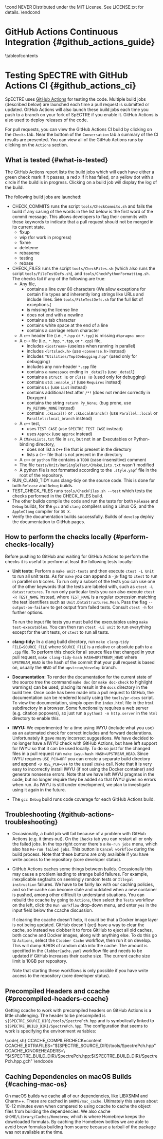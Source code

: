 \cond NEVER
Distributed under the MIT License.
See LICENSE.txt for details.
\endcond

# GitHub Actions Continuous Integration {#github_actions_guide}

\tableofcontents

# Testing SpECTRE with GitHub Actions CI {#github_actions_ci}

SpECTRE uses
[GitHub Actions](https://github.com/features/actions) for
testing the code.  Multiple build jobs (described below) are launched
each time a pull request is submitted or updated.  GitHub Actions will also
launch these build jobs each time you push to a branch on your fork of SpECTRE
if you enable it. GitHub Actions is also used to deploy releases of the code.

For pull requests, you can view the GitHub Actions CI build by clicking on the
`Checks` tab. Near the bottom of the `Conversation` tab a summary of the CI
results are presented. You can view all of the GitHub Actions runs by clicking
on the `Actions` section.

## What is tested {#what-is-tested}

The GitHub Actions report lists the build jobs which will each have either a
green check mark if it passes, a red `X` if it has failed, or a yellow
dot with a circle if the build is in progress.  Clicking on a build job will
display the log of the build.

The following build jobs are launched:
* CHECK_COMMITS runs the script `tools/CheckCommits.sh` and fails the build if
  any casing of the words in the list below is the first word of the commit
  message.  This allows developers to flag their commits with these keywords to
  indicate that a pull request should not be merged in its current state.
  - fixup
  - wip (for work in progress)
  - fixme
  - deleteme
  - rebaseme
  - testing
  - rebase
* CHECK_FILES runs the script `tools/CheckFiles.sh` (which also runs the script
  `tools/FileTestDefs.sh`), and `tools/CheckPythonFormatting.sh`. The checks
  fail if any of the following are true:
  - Any file,
    * contains a line over 80 characters (We allow exceptions for certain file
      types and inherently long strings like URLs and include lines.
      See `tools/FileTestDefs.sh` for the full list of exceptions.)
    * is missing the license line
    * does not end with a newline
    * contains a tab character
    * contains white space at the end of a line
    * contains a carriage return character
  - A `c++` header file (i.e., `*.hpp` or `*.tpp`) is missing `#%pragma once`
  - A `c++` file (i.e., `*.hpp`, `*.tpp`, or `*.cpp`) file,
    * includes `<iostream>` (useless when running in parallel)
    * includes `<lrtslock.h>` (use `<converse.h>` instead)
    * includes `"Utilities/TmplDebugging.hpp"` (used only for debugging)
    * includes any non-header `*.cpp` file
    * contains a `namespace` ending in `_details` (use `_detail`)
    * contains a `struct TD` or `class TD` (used only for debugging)
    * contains `std::enable_if` (use `Requires` instead)
    * contains `Ls` (use `List` instead)
    * contains additional text after `/*!` (does not render correctly in
      Doxygen)
    * contains the string `return Py_None;` (bug prone, use `Py_RETURN_NONE`
      instead)
    * contains `.ckLocal()` or `.ckLocalBranch()` (use `Parallel::local` or
      `Parallel::local_branch` instead)
  - A `c++` test,
    * uses `TEST_CASE` (use `SPECTRE_TEST_CASE` instead)
    * uses `Approx` (use `approx` instead)
  - A `CMakeLists.txt` file in `src`, but not in an Executables or
    Python-binding directory,
    * does not list a `C++` file that is present in the directory
    * lists a `C++` file that is not present in the directory
  - A `c++` or `python` file contains a `TODO` (case-insensitive) comment
  - The file `tests/Unit/RunSingleTest/CMakeLists.txt` wasn't modified
  - A python file is not formatted according to the `.style.yapf` file in the
    root of the repository.
* RUN_CLANG_TIDY runs clang-tidy on the source code. This is done for both
  `Release` and `Debug` builds.
* TEST_CHECK_FILES runs `tools/CheckFiles.sh --test` which tests the checks
  performed in the CHECK_FILES build.
* The other builds compile the code and run the tests for both
  `Release` and `Debug` builds, for the `gcc` and `clang` compilers
  using a Linux OS, and the `AppleClang` compiler for `OS X`.
* Verify the documentation builds successfully. Builds of `develop` deploy the
  documentation to GitHub pages.

## How to perform the checks locally {#perform-checks-locally}

Before pushing to GitHub and waiting for GitHub Actions to perform the checks it
is useful to perform at least the following tests locally:
- **Unit tests:** Perform a `make unit-tests` and then execute `ctest -L Unit`
  to run all unit tests. As for `make` you can append a `-jN` flag to `ctest` to
  run in parallel on `N` cores. To run only a subset of the tests you can use
  one of the other keywords that the tests are labeled with, such as `ctest -L
  datastructures`. To run only particular tests you can also execute `ctest -R
  TEST_NAME` instead, where `TEST_NAME` is a regular expression matching the
  test identifiers such as `Unit.DataStructures.Mesh`. Pass the flag
  `--output-on-failure` to get output from failed tests. Consult `ctest -h` for
  further options.

  To run the input file tests you must build the executables using
  `make test-executables`. You can then run `ctest -LE unit` to run everything
  except for the unit tests, or `ctest` to run all tests.
- **clang-tidy:** In a clang build directory, run `make clang-tidy
  FILE=SOURCE_FILE` where `SOURCE_FILE` is a relative or absolute path to a
  `.cpp` file. To perform this check for all source files that changed in your
  pull request, `make clang-tidy-hash HASH=UPSTREAM_HEAD` where `UPSTREAM_HEAD`
  is the hash of the commit that your pull request is based on, usually the
  `HEAD` of the `upstream/develop` branch.
- **Documentation:** To render the documentation for the current state
  of the source tree the command `make doc` (or `make doc-check` to
  highlight warnings) can be used, placing its result in the `docs`
  directory in the build tree.  Once code has been made into a pull
  request to GitHub, the documentation can be rendered locally using
  the `tools/pr-docs` script.  To view the documentation, simply open the
  `index.html` file in the `html` subdirectory in a browser. Some functionality
  requires a web server (e.g. citation popovers), so just run a
  `python3 -m http.server` in the `html` directory to enable this.
- **IWYU:** We experimented for a time using IWYU (include what you
  use) as an automated check for correct includes and forward
  declarations.  Unfortunately it gave many incorrect suggestions.  We
  have decided to no longer have a IWYU check with GitHub Actions, but have
  left support for IWYU so that it can be used locally.  To do so just
  for the changed files in a pull request run `make iwyu-hash
  HASH=UPSTREAM_HEAD`. Since IWYU requires `USE_PCH=OFF` you can
  create a separate build directory and append `-D USE_PCH=OFF` to the
  usual `cmake` call. Note that it is very easy to incorrectly install
  IWYU (if not using the Docker container) and generate nonsense
  errors.  Note that we have left IWYU pragmas in the code, but no
  longer require they be added so that IWYU gives no errors when run.
  As IWYU is still under development, we plan to investigate using it
  again in the future.
- The `gcc Debug` build runs code coverage for each GitHub Actions build.

## Troubleshooting {#github-actions-troubleshooting}

* Occasionally, a build job will fail because of a problem with GitHub Actions
  (e.g. it times out).  On the `Checks` tab you can restart all or only the
  failed jobs. In the top right corner there's a `Re-run jobs` menu, which also
  has `Re-run failed jobs`. This button is `Cancel workflow` during the build
  process. Note that these buttons are only available if you have write access
  to the repository (core developer status).
* GitHub Actions caches some things between builds.  Occasionally this may
  cause a problem leading to strange build failures.  For example, inexplicable
  segfaults on seemingly random tests or `Illegal instruction` failures. We have
  to be fairly lax with our caching policies, and so the cache can become stale
  and outdated when a new container is pushed, among other difficult to
  understand situations. You can rebuild the ccache by going to `Actions`, then
  select the `Tests` workflow on the left, click the `Run workflow` drop-down
  menu, and enter `yes` in the input field below the ccache discussion.

  If clearing the ccache doesn't help, it could be that a Docker image layer is
  not being updated. GitHub doesn't (yet) have a way to clear the cache, so
  instead we clobber it to force GitHub to eject all old caches, both ccache and
  Docker images, along with anything else. To do this go to `Actions`, select
  the `Clobber Cache` workflow, then run it on develop. This will dump 9.9GB of
  random data into the cache. The amount is specified in the `ClobberCache.yaml`
  workflow file and needs to be updated if GitHub increases their cache
  size. The current cache size limit is 10GB per repository.

  Note that starting these workflows is only possible if you have write access
  to the repository (core developer status).

## Precompiled Headers and ccache {#precompiled-headers-ccache}

Getting ccache to work with precompiled headers on GitHub Actions is a little
challenging. The header to be precompiled is
`${SPECTRE_SOURCE_DIR}/tools/SpectrePch.hpp` and is symbolically linked to
`${SPECTRE_BUILD_DIR}/SpectrePch.hpp`. The configuration that seems to work is
specifying the environment variables:

\code{.sh}
CCACHE_COMPILERCHECK=content
CCACHE_EXTRAFILES="${SPECTRE_SOURCE_DIR}/tools/SpectrePch.hpp"
CCACHE_IGNOREHEADERS=\
  "${SPECTRE_BUILD_DIR}/SpectrePch.hpp:${SPECTRE_BUILD_DIR}/SpectrePch.hpp.gch"
\endcode

## Caching Dependencies on macOS Builds {#caching-mac-os}

On macOS builds we cache all of our dependencies, like LIBXSMM and
Charm++. These are cached in `$HOME/mac_cache`. Ultimately this saves about
10-12 minutes even when compared to using ccache to cache the object files from
building the dependencies. We also cache `$HOME/Library/Caches/Homebrew`, which
is where Homebrew keeps the downloaded formulas. By caching the Homebrew bottles
we are able to avoid brew formulas building from source because a tarball of the
package was not available at the time.

